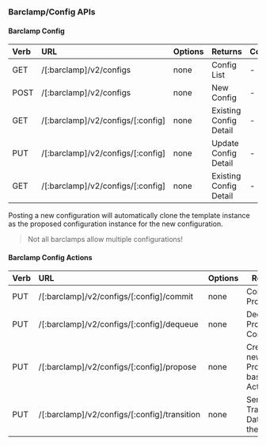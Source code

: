 ### Barclamp/Config APIs

#### Barclamp Config

| Verb | URL | Options | Returns | Comments |
|:------|:-----------------------|--------|--------|:----------------|
| GET  | /[:barclamp]/v2/configs  | none   | Config List | - | 
| POST | /[:barclamp]/v2/configs  | none   | New Config | - | 
| GET  | /[:barclamp]/v2/configs/[:config]  | none   | Existing Config Detail | - | 
| PUT  | /[:barclamp]/v2/configs/[:config]  | none   | Update Config Detail | - | 
| GET  | /[:barclamp]/v2/configs/[:config]  | none   | Existing Config Detail | - | 

Posting a new configuration will automatically clone the template instance as the proposed configuration instance for the new configuration.

> Not all barclamps allow multiple configurations!

#### Barclamp Config Actions

| Verb | URL | Options | Returns | Comments |
|:------|:-----------------------|--------|--------|:----------------|
| PUT  | /[:barclamp]/v2/configs/[:config]/commit  | none   | Commit Proposed | - | 
| PUT  | /[:barclamp]/v2/configs/[:config]/dequeue | none   | Dequeue Proposed Config | - | 
| PUT  | /[:barclamp]/v2/configs/[:config]/propose | none   | Create an new Proposal based on Active| - | 
| PUT  | /[:barclamp]/v2/configs/[:config]/transition | none   | Send Transistion Data into the system| - | 


